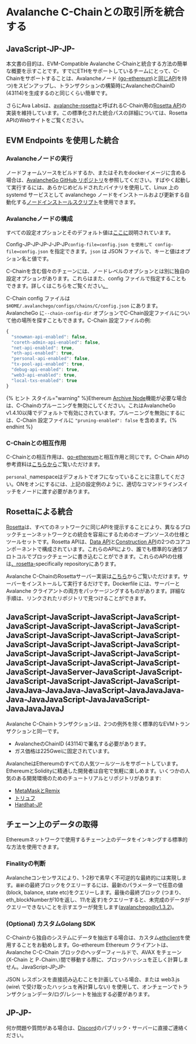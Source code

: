# Avalanche C-Chainとの取引所を統合する

## JavaScript-JP-JP-

本文書の目的は、EVM-Compatible Avalanche C-Chainと統合する方法の簡単な概要を示すことです。すでにETHをサポートしているチームにとって、C-Chainをサポートすることは、Avalancheノード \([go-ethereum](https://geth.ethereum.org/docs/rpc/server)\と[同じAPI](https://eth.wiki/json-rpc/API)を持つ)をスピンアップし、トランザクションの構築時にAvalancheのChainID \(43114\)を生成するのと同じくらい簡単です。

さらにAva Labsは、[avalanche-rosetta](https://github.com/ava-labs/avalanche-rosetta)と呼ばれるC-Chain用の[Rosetta API](https://www.rosetta-api.org/)の実装を維持しています。この標準化された統合パスの詳細については、Rosetta APIのWebサイトをご覧ください。

## EVM Endpoints を使用した統合

### Avalancheノードの実行

ノードフォームソースをビルドするか、またはそれをdockerイメージに含める場合は、[AvalancheGo GitHub リポジトリ](https://github.com/ava-labs/avalanchego)を参照してください。すばやく起動して実行するには、あらかじめビルドされたバイナリを使用して、Linux 上の systemd サービスとして avalanchego ノードをインストールおよび更新する自動化する[ノードインストールスクリプト](../nodes-and-staking/set-up-node-with-installer.md)を使用できます。

### Avalancheノードの構成

すべての設定オプションとそのデフォルト値は[ここに](../../references/command-line-interface.md)説明されています。

Config-JP-JP-JP-J-JP-JP`config-file=config.json を使用して config-file=config.json` を指定できます。`json` は JSON ファイルで、キーと値はオプション名と値です。

C-Chainを含む個々のチェーンには、ノードレベルのオプションとは別に独自の設定オプションがあります。これらはまた、config ファイルで指定することもできます。詳しくはこちらをご覧ください[。](../../references/command-line-interface.md#chain-configs)

C-Chain config ファイルは `$HOME/.avalanchego/configs/chains/C/config.json` にあります。AvalancheGo に`--chain-config-dir` オプションでC-Chain設定ファイルについて他の場所を探すこともできます。C-Chain 設定ファイルの例:

```javascript
{
  "snowman-api-enabled": false,
  "coreth-admin-api-enabled": false,
  "net-api-enabled": true,
  "eth-api-enabled": true,
  "personal-api-enabled": false,
  "tx-pool-api-enabled": true,
  "debug-api-enabled": true,
  "web3-api-enabled": true,
  "local-txs-enabled": true
}
```

{% ヒント スタイル="warning" %}Ethereum [Archive Node](https://ethereum.org/en/developers/docs/nodes-and-clients/#archive-node)機能が必要な場合は、C-Chainのプルーニングを無効にしてください。これはAvalancheGo v1.4.10以降でデフォルトで有効にされています。プルーニングを無効にするには、C-Chain 設定ファイルに `"pruning-enabled": false` を含めます。{% endhint %}

### C-Chainとの相互作用

C-Chainとの相互作用は、[go-ethereum](https://geth.ethereum.org/)と相互作用と同じです。C-Chain APIの参考資料は[こちらから](../../avalanchego-apis/contract-chain-c-chain-api.md)ご覧いただけます。

`personal_`namespaceはデフォルトでオフになっていることに注意してください。ONをオンにするには、上記の設定例のように、適切なコマンドラインスイッチをノードに渡す必要があります。

## Rosettaによる統合

[Rosetta](https://www.rosetta-api.org/)は、すべてのネットワークに同じAPIを提示することにより、異なるブロックチェーンネットワークとの統合を容易にするためのオープンソースの仕様とツールセットです。Rosetta APIは、[Data API](https://www.rosetta-api.org/docs/data_api_introduction.html)と[Construction API](https://www.rosetta-api.org/docs/construction_api_introduction.html)の2つのコアコンポーネントで構成されています。これらのAPIにより、誰でも標準的な通信プロトコルでブロックチェーンに書き込むことができます。これらのAPIの仕様は[、rosetta-](https://github.com/coinbase/rosetta-specifications)specifically repositoryにあります。

Avalanche C-ChainのRosettaサーバー実装は[こちら](https://github.com/ava-labs/avalanche-rosetta)からご覧いただけます。サーバーをインストールして実行するだけです。Dockerfile には、サーバーと Avalanche クライアントの両方をパッケージングするものがあります。詳細な手順は、リンクされたリポジトリで見つけることができます。

## JavaScript-JavaScript-JavaScript-JavaScript-JavaScript-JavaScript-JavaScript-JavaScript-JavaScript-JavaScript-JavaScript-JavaScript-JavaScript-JavaScript-JavaScript-JavaScript-JavaScript-JavaScript-JavaScript-JavaScript-JavaScript-JavaScript-JavaScript-JavaScript-JavaScript-JavaServer-JavaScript-JavaScript-JavaScript-JavaScript-JavaScript-JavaScript-JavaJava-JavaJava-JavaScript-JavaJavaJava-Java-JavaJavaScript-JavaJavaScript-JavaJavaJavaJ

Avalanche C-Chainトランザクションは、2つの例外を除く標準的なEVMトランザクションと同一です。

* AvalancheのChainID \(43114\)で署名する必要があります。
* ガス価格は225Gweiに固定されています。

AvalancheはEthereumのすべての人気ツールツールをサポートしています。EthereumとSolidityに精通した開発者は自宅で気軽に楽しめます。いくつかの人気のある開発環境のためのチュートリアルとリポジトリがあります:

* [MetaMaskとRemix](../smart-contracts/deploy-a-smart-contract-on-avalanche-using-remix-and-metamask.md)
* [トリュフ](../smart-contracts/using-truffle-with-the-avalanche-c-chain.md)
* [Hardhat-JP](https://github.com/ava-labs/avalanche-smart-contract-quickstart)

## チェーン上のデータの取得

Ethereumネットワークで使用するチェーン上のデータをインキングする標準的な方法を使用できます。

### Finalityの判断

Avalancheコンセンサスにより、1-2秒で素早く不可逆的な最終的には実現します。`最新`の最終ブロックをクエリーするには、最新のパラメーターで任意の値 \(block, balance, state etc\)をクエリーします。最後の最終ブロック \(つまり、eth\_blockNumberが10を返し、11\を返す)をクエリーすると、未完成のデータがクエリーできないことを示すエラーが発生します(avalanchego@v1.3.2\)。

### \(Optional\) カスタムGolang SDK

C-Chainから独自のシステムにデータを抽出する場合は、カスタム[ethclient](https://github.com/ava-labs/coreth/tree/master/ethclient)を使用することをお勧めします。Go-ethereum Ethereum クライアントは、Avalanche C-C-Chain ブロックのヘッダーフィールドで、AVAX をチェーン \(X-Chain と P`-`Chain`\)`間で移動する際に、ブロックハッシュを正しく計算しません。JavaScript-JP[-](../../../learn/platform-overview/)JP-

JSON レスポンスを直接読み込むことを計画している場合、または web3.js \(wire\ で受け取ったハッシュを再計算しない) を使用して、オンチェーンでトランザクションデータ/ログ/レシートを抽出する必要があります。

## JP-JP-

何か問題や質問がある場合は、[Discord](https://chat.avalabs.org/)のパブリック・サーバーに直接ご連絡ください。

